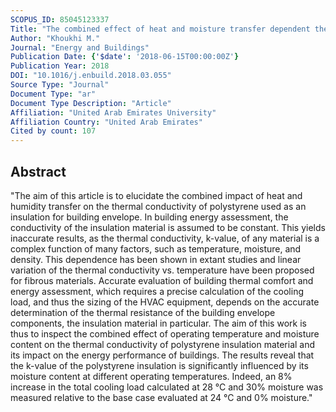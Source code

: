 ```yaml
---
SCOPUS_ID: 85045123337
Title: "The combined effect of heat and moisture transfer dependent thermal conductivity of polystyrene insulation material: Impact on building energy performance"
Author: "Khoukhi M."
Journal: "Energy and Buildings"
Publication Date: {'$date': '2018-06-15T00:00:00Z'}
Publication Year: 2018
DOI: "10.1016/j.enbuild.2018.03.055"
Source Type: "Journal"
Document Type: "ar"
Document Type Description: "Article"
Affiliation: "United Arab Emirates University"
Affiliation Country: "United Arab Emirates"
Cited by count: 107
---
```


## Abstract
"The aim of this article is to elucidate the combined impact of heat and humidity transfer on the thermal conductivity of polystyrene used as an insulation for building envelope. In building energy assessment, the conductivity of the insulation material is assumed to be constant. This yields inaccurate results, as the thermal conductivity, k-value, of any material is a complex function of many factors, such as temperature, moisture, and density. This dependence has been shown in extant studies and linear variation of the thermal conductivity vs. temperature have been proposed for fibrous materials. Accurate evaluation of building thermal comfort and energy assessment, which requires a precise calculation of the cooling load, and thus the sizing of the HVAC equipment, depends on the accurate determination of the thermal resistance of the building envelope components, the insulation material in particular. The aim of this work is thus to inspect the combined effect of operating temperature and moisture content on the thermal conductivity of polystyrene insulation material and its impact on the energy performance of buildings. The results reveal that the k-value of the polystyrene insulation is significantly influenced by its moisture content at different operating temperatures. Indeed, an 8% increase in the total cooling load calculated at 28 °C and 30% moisture was measured relative to the base case evaluated at 24 °C and 0% moisture."
